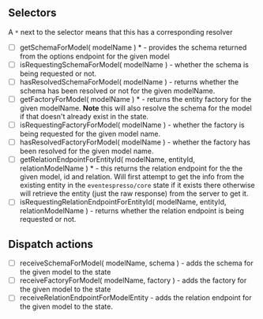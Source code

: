 ## Selectors

A `*` next to the selector means that this has a corresponding resolver

* [ ] getSchemaForModel( modelName ) * - provides the schema returned from the options endpoint for the given model
* [ ] isRequestingSchemaForModel( modelName ) - whether the schema is being requested or not.
* [ ] hasResolvedSchemaForModel( modelName ) - returns whether the schema has been resolved or not for the given modelName.
* [ ] getFactoryForModel( modelName ) * - returns the entity factory for the given modelName.  **Note** this will also resolve the schema for the model if that doesn't already exist in the state.
* [ ] isRequestingFactoryForModel( modelName ) - whether the factory is being requested for the given model name.
* [ ] hasResolvedFactoryForModel( modelName ) - whether the factory has been resolved for the given model name.
* [ ] getRelationEndpointForEntityId( modelName, entityId, relationModelName ) * - this returns the relation endpoint for the the given model, id and relation.  Will first attempt to get the info from the existing entity in the `eventespresso/core` state if it exists there otherwise will retrieve the entity (just the raw response) from the server to get it.
* [ ] isRequestingRelationEndpointForEntityId( modelName, entityId, relationModelName ) - returns whether the relation endpoint is being requested or not.

## Dispatch actions

* [ ] receiveSchemaForModel( modelName, schema ) - adds the schema for the given model to the state
* [ ] receiveFactoryForModel( modelName, factory ) - adds the factory for the given model to the state
* [ ] receiveRelationEndpointForModelEntity - adds the relation endpoint for the given model to the state.